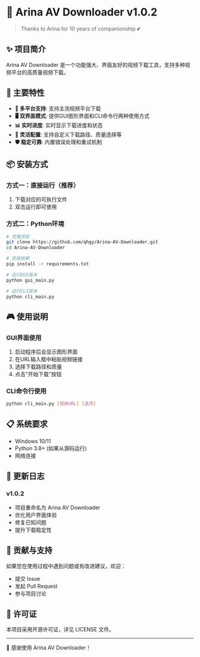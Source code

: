 # 🌸 Arina AV Downloader v1.0.2

> Thanks to Arina for 10 years of companionship 💕

## ✨ 项目简介

Arina AV Downloader 是一个功能强大、界面友好的视频下载工具，支持多种视频平台的高质量视频下载。

## 🚀 主要特性

- **🎯 多平台支持**: 支持主流视频平台下载
- **🖥️ 双界面模式**: 提供GUI图形界面和CLI命令行两种使用方式
- **📊 实时进度**: 实时显示下载进度和状态
- **🔧 灵活配置**: 支持自定义下载路径、质量选择等
- **🛡️ 稳定可靠**: 内置错误处理和重试机制

## 📦 安装方式

### 方式一：直接运行（推荐）
1. 下载对应的可执行文件
2. 双击运行即可使用

### 方式二：Python环境
```bash
# 克隆项目
git clone https://github.com/qhgy/Arina-AV-Downloader.git
cd Arina-AV-Downloader

# 安装依赖
pip install -r requirements.txt

# 运行GUI版本
python gui_main.py

# 运行CLI版本
python cli_main.py
```

## 🎮 使用说明

### GUI界面使用
1. 启动程序后会显示图形界面
2. 在URL输入框中粘贴视频链接
3. 选择下载路径和质量
4. 点击"开始下载"按钮

### CLI命令行使用
```bash
python cli_main.py [视频URL] [选项]
```

## 📋 系统要求

- Windows 10/11
- Python 3.8+ (如果从源码运行)
- 网络连接

## 🔄 更新日志

### v1.0.2
- 项目重命名为 Arina AV Downloader
- 优化用户界面体验
- 修复已知问题
- 提升下载稳定性

## 🤝 贡献与支持

如果您在使用过程中遇到问题或有改进建议，欢迎：
- 提交 Issue
- 发起 Pull Request
- 参与项目讨论

## 📄 许可证

本项目采用开源许可证，详见 LICENSE 文件。

---

💖 感谢使用 Arina AV Downloader！
